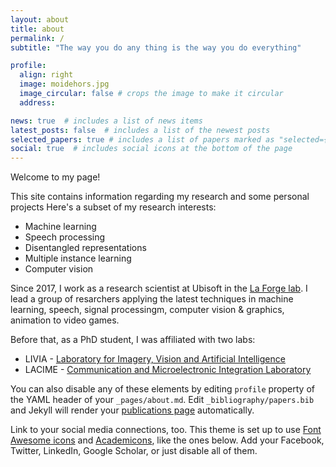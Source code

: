 ```yaml
---
layout: about
title: about
permalink: /
subtitle: "The way you do any thing is the way you do everything"

profile:
  align: right
  image: moidehors.jpg
  image_circular: false # crops the image to make it circular
  address: 

news: true  # includes a list of news items
latest_posts: false  # includes a list of the newest posts
selected_papers: true # includes a list of papers marked as "selected={true}"
social: true  # includes social icons at the bottom of the page
---
```


Welcome to my page! 

This site contains information regarding my research and some personal projects
Here's a subset of my research interests:
- Machine learning
- Speech processing
- Disentangled representations
- Multiple instance learning
- Computer vision


Since 2017, I work as a research scientist at Ubisoft in the [La Forge lab](https://www.ubisoft.com/en-us/studio/laforge). 
I lead a group of resarchers applying the latest techniques in machine learning, speech, signal processingm, computer vision & graphics, animation to video games.

Before that, as a PhD student, I was affiliated with two labs:
- LIVIA - [Laboratory for Imagery, Vision and Artificial Intelligence](https://liviamtl.ca/)
- LACIME - [Communication and Microelectronic Integration Laboratory](https://www.etsmtl.ca/unites-de-recherche/lacime/accueil?lang=en-CA)




You can also disable any of these elements by editing `profile` property of the YAML header of your `_pages/about.md`. Edit `_bibliography/papers.bib` and Jekyll will render your [publications page](/al-folio/publications/) automatically.

Link to your social media connections, too. This theme is set up to use [Font Awesome icons](http://fortawesome.github.io/Font-Awesome/) and [Academicons](https://jpswalsh.github.io/academicons/), like the ones below. Add your Facebook, Twitter, LinkedIn, Google Scholar, or just disable all of them.
